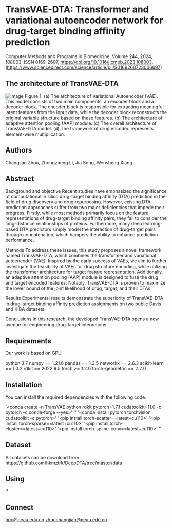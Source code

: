 # TransVAE-DTA: Transformer and variational autoencoder network for drug-target binding affinity prediction

Computer Methods and Programs in Biomedicine,
Volume 244,
2024,
108003,
ISSN 0169-2607,
https://doi.org/10.1016/j.cmpb.2023.108003.
(https://www.sciencedirect.com/science/article/pii/S0169260723006697)

## The architecture of TransVAE-DTA
![image](https://github.com/HPC-NEAU/TransVAE-DTA/assets/101908318/f76c0cdb-70f9-418b-bcfb-55fd67109e6c)
Figure 1. (a) The architecture of Variational Autoencoder (VAE). This model consists of two main components: an encoder block and a decoder block. The encoder block is responsible for extracting meaningful latent features from the input data, while the decoder block reconstructs the original variable structure based on these features. (b) The architecture of adaptive attention pooling (AAP) module. (c) The overall architecture of TransVAE-DTA model. (d) The framework of drug encoder.  represents element-wise multiplication.
## Authors
Changjian Zhou, Zhongzheng Li, Jia Song, Wensheng Xiang
## Abstract
Background and objective
Recent studies have emphasized the significance of computational in silico drug-target binding affinity (DTA) prediction in the field of drug discovery and drug repurposing. However, existing DTA prediction approaches suffer from two major deficiencies that impede their progress. Firstly, while most methods primarily focus on the feature representations of drug-target binding affinity pairs, they fail to consider the long-distance relationships of proteins. Furthermore, many deep learning-based DTA predictors simply model the interaction of drug-target pairs through concatenation, which hampers the ability to enhance prediction performance.

Methods
To address these issues, this study proposes a novel framework named TransVAE-DTA, which combines the transformer and variational autoencoder (VAE). Inspired by the early success of VAEs, we aim to further investigate the feasibility of VAEs for drug structure encoding, while utilizing the transformer architecture for target feature representation. Additionally, an adaptive attention pooling (AAP) module is designed to fuse the drug and target encoded features. Notably, TransVAE-DTA is proven to maximize the lower bound of the joint likelihood of drug, target, and their DTAs.

Results
Experimental results demonstrate the superiority of TransVAE-DTA in drug-target binding affinity prediction assignments on two public Davis and KIBA datasets.

Conclusions
In this research, the developed TransVAE-DTA opens a new avenue for engineering drug-target interactions.

## Requirements
Our work is based on GPU

python 3.7
numpy == 1.21.6
pandas == 1.3.5
networkx == 2.6.3
scikit-learn == 1.0.2
rdkit == 2022.9.5
torch >= 1.2.0
torch-geometric == 2.2.0

## Installation
You can install the required dependencies with the following code.

'<conda create -n TransVAE python rdkit pytorch=1.7.1 cudatoolkit=11.0 -c pytorch -c conda-forge --yes>'
'<conda activate TransVAE>'
'<conda install pytorch torchvision cudatoolkit -c pytorch>'
'<pip install torch-scatter==latest+cu110>'
'<pip install torch-sparse==latest+cu110>'
'<pip install torch-cluster==latest+cu110>'
'<pip install torch-spline-conv==latest+cu110>' 
'<pip install torch-geometric>'


## Dataset

All datasets can be download from https://github.com/hkmztrk/DeepDTA/tree/master/data


## Using
'<python run_experiment.py>' 

## Connect
hpc@neau.edu.cn
zhouchangjian@neau.edu.cn

